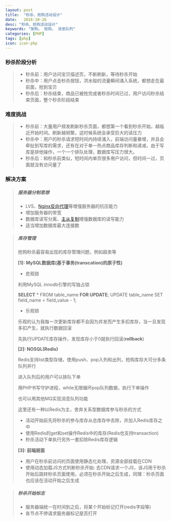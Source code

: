 ```yaml
---
layout: post
title:  "秒杀、抢购活动设计"
date:   2016-10-26
desc: "秒杀、抢购活动设计"
keywords: "架构， 抢购， 消息队列"
categories: [PHP]
tags: [php]
icon: icon-php
---
```


### __秒杀阶段分析__
> * 秒杀前：用户访问宝贝描述页，不断刷新，等待秒杀开始
> * 秒杀中：用户点击秒杀按钮，洪水般的流量瞬间涌入系统，都想走在最前面，抢到宝贝
> * 秒杀后：秒杀结束，商品已被抢完或者秒杀时间已过，用户访问秒杀结束页面，整个秒杀阶段结束



### __难度挑战__
> * 秒杀前：大量用户频发刷新秒杀页面，都想第一个看到秒杀开始，越临近开始时间。刷新越频繁，这时候系统会承受巨大的读压力
> * 秒杀中：用户的秒杀请求短时间内持续涌入，前端访问量暴增，并且会牵扯到写库的需求，还有在对于单一热点商品库存判断和递减，由于写库是排他操作，一个一个排队处理，数据库写压力很大。
> * 秒杀后：和秒杀前类似，短时间内单页很多用户访问，但时间一过，页面就没有访问量了


### __解决方案__
> ##### 服务器分制思想
> * LVS、[Nginx反向代理](http://blog.lehehe.me/blog/)等增强服务器的抗压能力
> * 增加服务器的带宽
> * 数据库读写分离、[主从复制](http://blog.lehehe.me/blog/)增强数据库的读写能力
> * 适当增加数据库最大连接数

> ##### 库存管理
> 抢购秒杀最容易出现的库存管理问题，例如超卖等
>
> __[1]: MySQL数据库(基于事务(transcation)的原子性)__
>
> * 悲观锁
>
>  利用MySQL innodb引擎的写独占锁
>
>  __SELECT__ * FROM table_name __FOR UPDATE__;    UPDATE table_name SET field_name = field_value - 1;
>
> * 乐观锁
>
> 乐观的认为我每一次更新库存都不会因为并发而产生多扣库存，当一旦发现多扣产生，就执行数据回滚
>
> 先执行UPDATE库存操作，发现库存小于0就执行回滚(__rollback__)
>
> __[2]: NOSQL(Redis)__
>
> Redis支持list类型存储，使用push、pop入列和出列，抢购库存大可分多条队列并行
>
> 进入队列后的用户可以排队下单
>
> 用PHP书写守护进程，while无限循环pop队列数据，执行下单操作
> 
> 也可以用其他MQ实现消息队列功能
>
> 这里还有一种以Redis为主，舍弃关系型数据库参与秒杀的方式
>
> * 活动开始前先将秒杀的参与库存从总库存中去除，并加入Redis库存之中
> * 使用Redis的get和set操作Redis中的库存(Redis也支持transaction)
> * 秒杀活动下单执行另外一套扣除Redis库存逻辑
>
> __[3]: 前端层面__
>
> * 用户在秒杀前访问的页面使用静态化处理，资源全部挂载在CDN
> * 使用动态加载JS方式判断秒杀开始: 去CDN请求一个JS，该JS用于秒杀开始后跳转秒杀页面使用，必须在秒杀开始之后生成，同理：秒杀页面也应该在活动开始之后生成
>

> ##### 秒杀开始标志
> * 服务器端统一在时间到之后，将某个开始标记打开(redis字段等)
> * 各节点不停请求服务器标记是否打开

